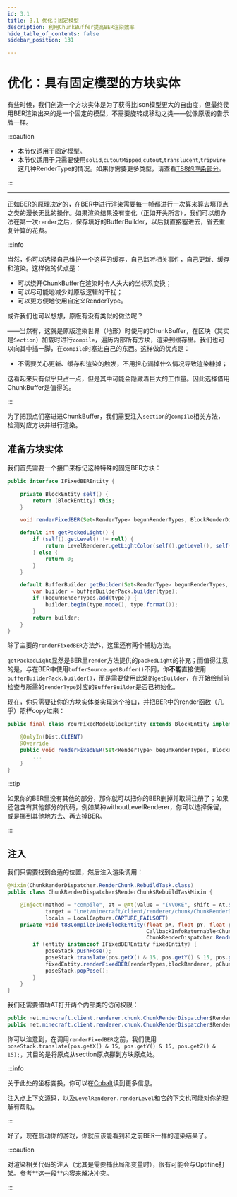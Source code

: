 ```yaml
---
id: 3.1
title: 3.1 优化：固定模型
description: 利用ChunkBuffer提高BER渲染效率
hide_table_of_contents: false
sidebar_position: 131

---
```


# 优化：具有固定模型的方块实体

有些时候，我们创造一个方块实体是为了获得比json模型更大的自由度，但最终使用BER渲染出来的是一个固定的模型，不需要旋转或移动之类——就像原版的告示牌一样。

:::caution

-  本节仅适用于固定模型。
- 本节仅适用于只需要使用`solid`,`cutoutMipped`,`cutout`,`translucent`,`tripwire`这几种RenderType的情况。如果你需要更多类型，请查看[T88的渲染部分](1.3i)。

:::

---

正如BER的原理决定的，在BER中进行渲染需要每一帧都进行一次算来算去填顶点之类的漫长无比的操作。如果渲染结果没有变化（正如开头所言），我们可以想办法在第一次`render`之后，保存填好的BufferBuilder，以后就直接塞进去，省去重复计算的花费。

:::info

当然，你可以选择自己维护一个这样的缓存，自己监听相关事件，自己更新、缓存和渲染。这样做的优点是：

- 可以绕开ChunkBuffer在渲染时令人头大的坐标系变换；
- 可以尽可能地减少对原版逻辑的干扰；
- 可以更方便地使用自定义RenderType。

或许我们也可以想想，原版有没有类似的做法呢？

——当然有，这就是原版渲染世界（地形）时使用的ChunkBuffer，在区块（其实是`Section`）加载时进行`compile`，遍历内部所有方块，渲染到缓存里。我们也可以向其中插一脚，在`compile`时塞进自己的东西。这样做的优点是：

- 不需要关心更新、缓存和渲染的触发，不用担心漏掉什么情况导致渲染糠掉；

这看起来只有似乎只占一点，但是其中可能会隐藏着巨大的工作量。因此选择借用ChunkBuffer是值得的。

:::

为了把顶点们塞进进ChunkBuffer，我们需要注入`section`的`compile`相关方法，检测对应方块并进行渲染。

## 准备方块实体

我们首先需要一个接口来标记这种特殊的固定BER方块：

```java
public interface IFixedBEREntity {

    private BlockEntity self() {
        return (BlockEntity) this;
    }

    void renderFixedBER(Set<RenderType> begunRenderTypes, BlockRenderDispatcher blockRenderer, ChunkBufferBuilderPack builderPack, PoseStack poseStack, int packedOverlay);

    default int getPackedLight() {
        if (self().getLevel() != null) {
            return LevelRenderer.getLightColor(self().getLevel(), self().getBlockPos());
        } else {
            return 0;
        }
    }

    default BufferBuilder getBuilder(Set<RenderType> begunRenderTypes, ChunkBufferBuilderPack bufferBuilderPack, RenderType type) {
        var builder = bufferBuilderPack.builder(type);
        if (begunRenderTypes.add(type)) {
            builder.begin(type.mode(), type.format());
        }
        return builder;
    }
}
```

除了主要的`renderFixedBER`方法外，这里还有两个辅助方法。

`getPackedLight`显然是BER里`render`方法提供的`packedLight`的补充；而值得注意的是，与在BER中使用`bufferSource.getBuffer()`不同，你**不能**直接使用`bufferBuilderPack.builder()`，而是需要使用此处的`getBuilder`，在开始绘制前检查与所需的`renderType`对应的`BufferBuilder`是否已初始化。

现在，你只需要让你的方块实体类实现这个接口，并把BER中的render函数（几乎）照样copy过来：

```java
public final class YourFixedModelBlockEntity extends BlockEntity implements IFixedBEREntity {

    @OnlyIn(Dist.CLIENT)
    @Override
    public void renderFixedBER(Set<RenderType> begunRenderTypes, BlockRenderDispatcher blockRenderer, ChunkBufferBuilderPack builderPack, PoseStack poseStack, int packedOverlay) {
        ...
    }
}
```

:::tip

如果你的BER里没有其他的部分，那你就可以把你的BER删掉并取消注册了；如果还包含有其他部分的代码，例如某种withoutLevelRenderer，你可以选择保留，或是挪到其他地方去、再去掉BER。

:::

## 注入

我们只需要找到合适的位置，然后注入渲染调用：

```java
@Mixin(ChunkRenderDispatcher.RenderChunk.RebuildTask.class)
public class ChunkRenderDispatcher$RenderChunk$RebuildTaskMixin {

    @Inject(method = "compile", at = @At(value = "INVOKE", shift = At.Shift.AFTER,
            target = "Lnet/minecraft/client/renderer/chunk/ChunkRenderDispatcher$RenderChunk$RebuildTask;handleBlockEntity(Lnet/minecraft/client/renderer/chunk/ChunkRenderDispatcher$RenderChunk$RebuildTask$CompileResults;Lnet/minecraft/world/level/block/entity/BlockEntity;)V"),
            locals = LocalCapture.CAPTURE_FAILSOFT)
    private void t88CompileFixedBlockEntity(float pX, float pY, float pZ, ChunkBufferBuilderPack pChunkBufferBuilderPack,
                                            CallbackInfoReturnable<ChunkRenderDispatcher.RenderChunk.RebuildTask.CompileResults> cir,
                                            ChunkRenderDispatcher.RenderChunk.RebuildTask.CompileResults compileResults, int i, BlockPos from, BlockPos to, VisGraph visgraph, RenderChunkRegion renderchunkregion, PoseStack poseStack, Set<RenderType> renderTypes, RandomSource random, BlockRenderDispatcher blockRenderer, Iterator<BlockPos> posIterator, BlockPos pos, BlockState state, BlockEntity entity) {
        if (entity instanceof IFixedBEREntity fixedEntity) {
            poseStack.pushPose();
            poseStack.translate(pos.getX() & 15, pos.getY() & 15, pos.getZ() & 15);
            fixedEntity.renderFixedBER(renderTypes,blockRenderer, pChunkBufferBuilderPack, poseStack, OverlayTexture.NO_OVERLAY);
            poseStack.popPose();
        }
    }
}
```

我们还需要借助AT打开两个内部类的访问权限：

```java
public net.minecraft.client.renderer.chunk.ChunkRenderDispatcher$RenderChunk$RebuildTask
public net.minecraft.client.renderer.chunk.ChunkRenderDispatcher$RenderChunk$RebuildTask$CompileResults
```

你可以注意到，在调用`renderFixedBER`之前，我们使用`poseStack.translate(pos.getX() & 15, pos.getY() & 15, pos.getZ() & 15);`，其目的是将原点从section原点挪到方块原点处。

:::info

关于此处的坐标变换，你可以在[Cobalt](https://zomb-676.github.io/CobaltDocs/#/render/coordinateSystem)读到更多信息。

注入点上下文源码，以及`LevelRenderer.renderLevel`和它的下文也可能对你的理解有帮助。

:::

好了，现在启动你的游戏，你就应该能看到和之前BER一样的渲染结果了。

:::caution

对渲染相关代码的注入（尤其是需要捕获局部变量时），很有可能会与Optifine打架。参考**[这一段](/holojaneway/-3#与optifine的兼容)**内容来解决冲突。

:::

